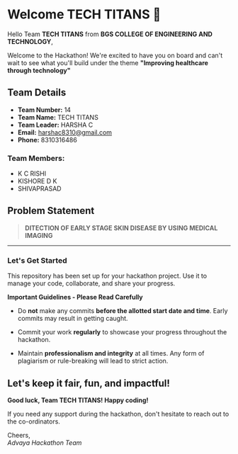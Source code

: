 # Welcome TECH TITANS 👋

Hello Team **TECH TITANS** from **BGS COLLEGE OF ENGINEERING AND TECHNOLOGY**,

Welcome to the Hackathon! We're excited to have you on board and can't wait to see what you'll build under the theme **"Improving healthcare through technology"** 

## Team Details

- **Team Number:** 14  
- **Team Name:** TECH TITANS
- **Team Leader:** HARSHA C  
- **Email:** harshac8310@gmail.com  
- **Phone:** 8310316486  

### Team Members:
- K C RISHI 
- KISHORE D K 
- SHIVAPRASAD 

## Problem Statement

> **DITECTION OF EARLY STAGE SKIN DISEASE BY USING MEDICAL IMAGING**

---

### Let's Get Started 

This repository has been set up for your hackathon project. Use it to manage your code, collaborate, and share your progress.

**Important Guidelines - Please Read Carefully**

- Do **not** make any commits **before the allotted start date and time**. Early commits may result in getting caught.
- Commit your work **regularly** to showcase your progress throughout the hackathon.

- Maintain **professionalism and integrity** at all times. Any form of plagiarism or rule-breaking will lead to strict action.

Let's keep it fair, fun, and impactful! 
---

**Good luck, Team TECH TITANS! Happy coding!**

If you need any support during the hackathon, don't hesitate to reach out to the co-ordinators.

Cheers,  
_Advaya Hackathon Team_